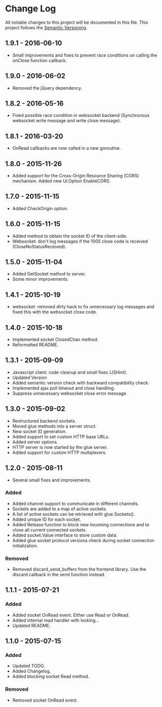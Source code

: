 # Change Log
All notable changes to this project will be documented in this file. This project follows the [Semantic Versioning](http://semver.org/).

## 1.9.1 - 2016-06-10
- Small improvements and fixes to prevent race conditions on calling the onClose function callback.

## 1.9.0 - 2016-06-02
- Removed the jQuery dependency.

## 1.8.2 - 2016-05-16
- Fixed possible race condition in websocket backend (Synchronous websocket write message and write close message).

## 1.8.1 - 2016-03-20
- OnRead callbacks are now called in a new goroutine.

## 1.8.0 - 2015-11-26
- Added support for the Cross-Origin Resource Sharing (CORS) mechanism. Added new UI.Option EnableCORS.

## 1.7.0 - 2015-11-15
- Added CheckOrigin option.

## 1.6.0 - 2015-11-15
- Added method to obtain the socket ID of the client-side.
- Websocket: don't log messages if the 1005 close code is received (CloseNoStatusReceived).

## 1.5.0 - 2015-11-04
- Added GetSocket method to server.
- Some minor improvements.

## 1.4.1 - 2015-10-19
- websocket: removed dirty hack to fix unnecessary log messages and fixed this with the websocket close code.

## 1.4.0 - 2015-10-18
- Implemented socket ClosedChan method.
- Reformatted README.

## 1.3.1 - 2015-09-09
- Javascript client: code cleanup and small fixes (JSHint).
- Updated Version
- Added semantic version check with backward compatibility check.
- Implemented ajax poll timeout and close handling.
- Suppress unnecessary websocket close error message.

## 1.3.0 - 2015-09-02
- Restructured backend sockets.
- Moved glue methods into a server struct.
- New socket ID generation.
- Added support to set custom HTTP base URLs.
- Added server options.
- HTTP server is now started by the glue server.
- Added support for custom HTTP multiplexers.

## 1.2.0 - 2015-08-11
- Several small fixes and improvements.

### Added
- Added channel support to communicate in different channels.
- Sockets are added to a map of active sockets.
- A list of active sockets can be retrieved with glue.Sockets().
- Added unique ID for each socket.
- Added Release function to block new incoming connections and to close all current connected sockets.
- Added socket.Value interface to store custom data.
- Added glue socket protocol versions check during socket connection initialization.

### Removed
- Removed discard_send_buffers from the frontend library. Use the discard callback in the send function instead.

## 1.1.1 - 2015-07-21
### Added
- Added socket OnRead event. Either use Read or OnRead.
- Added internal read handler with locking...
- Updated README.

## 1.1.0 - 2015-07-15
### Added
- Updated TODO.
- Added Changelog.
- Added blocking socket Read method.

### Removed
- Removed socket OnRead event.
